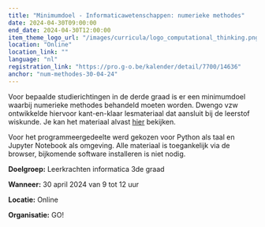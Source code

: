 ```yaml
---
title: "Minimumdoel - Informaticawetenschappen: numerieke methodes"
date: 2024-04-30T09:00:00
end_date: 2024-04-30T12:00:00
item_theme_logo_url: "/images/curricula/logo_computational_thinking.png"
location: "Online"
location_link: ""
language: "nl"
registration_link: "https://pro.g-o.be/kalender/detail/7700/14636"
anchor: "num-methodes-30-04-24"
---
```

Voor bepaalde studierichtingen in de derde graad is er een minimumdoel waarbij numerieke methodes behandeld moeten worden. 
Dwengo vzw ontwikkelde hiervoor kant-en-klaar lesmateriaal dat aansluit bij de leerstof wiskunde. Je kan het materiaal alvast [hier](https://dwengo.org/algoritmes) bekijken.

Voor het programmeergedeelte werd gekozen voor Python als taal en Jupyter Notebook als omgeving.
Alle materiaal is toegankelijk via de browser, bijkomende software installeren is niet nodig.

**Doelgroep:** Leerkrachten informatica 3de graad

**Wanneer:** 30 april 2024 van 9 tot 12 uur

**Locatie:** Online 

**Organisatie:** GO!
